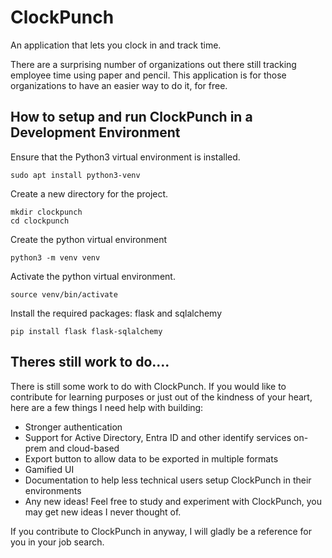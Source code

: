 # ClockPunch
An application that lets you clock in and track time.

There are a surprising number of organizations out there still tracking employee time using paper and pencil. This application is for those organizations to have an easier way to do it, for free. 

## How to setup and run ClockPunch in a Development Environment

Ensure that the Python3 virtual environment is installed. 

```
sudo apt install python3-venv
```
Create a new directory for the project. 
```
mkdir clockpunch
cd clockpunch
```
Create the python virtual environment
```
python3 -m venv venv
```
Activate the python virtual environment. 
```
source venv/bin/activate
```
Install the required packages: flask and sqlalchemy
```
pip install flask flask-sqlalchemy
```

## Theres still work to do....

There is still some work to do with ClockPunch. If you would like to contribute for learning purposes or just out of the kindness of your heart, here are a few things I need help with building: 

- Stronger authentication
- Support for Active Directory, Entra ID and other identify services on-prem and cloud-based
- Export button to allow data to be exported in multiple formats
- Gamified UI
- Documentation to help less technical users setup ClockPunch in their environments
- Any new ideas! Feel free to study and experiment with ClockPunch, you may get new ideas I never thought of.
  

If you contribute to ClockPunch in anyway, I will gladly be a reference for you in your job search. 

